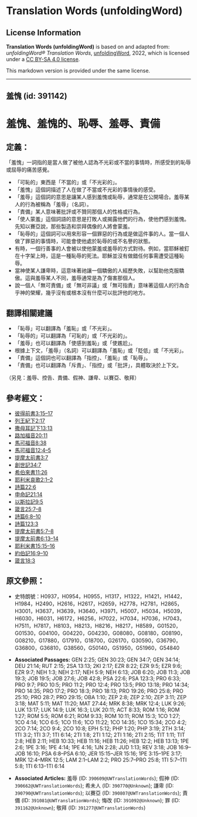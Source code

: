 # Translation Words (unfoldingWord)

## License Information

**Translation Words (unfoldingWord)** is based on and adapted from: _unfoldingWord® Translation Words_, [unfoldingWord](https://unfoldingword.org/utw), 2022, which is licensed under a [CC BY-SA 4.0 license](https://creativecommons.org/licenses/by-sa/4.0/legalcode.en).

This markdown version is provided under the same license.



--------------------------------

## 羞愧 (id: 391142)

羞愧、羞愧的、恥辱、羞辱、責備
===============

定義：
---

「羞愧」一詞指的是當人做了被他人認為不光彩或不當的事情時，所感受到的恥辱或屈辱的痛苦感覺。

* 「可恥的」東西是「不當的」或「不光彩的」。
* 「羞愧」這個詞描述了人在做了不當或不光彩的事情後的感受。
* 「羞辱」這個詞的意思是讓某人感到羞愧或恥辱，通常是在公開場合。羞辱某人的行為被稱為「羞辱」（名詞）。
* 「責備」某人意味著批評或不贊同那個人的性格或行為。
* 「使人蒙羞」這個詞語的意思是打敗人或揭露他們的行為，使他們感到羞愧。先知以賽亞說，那些製造和崇拜偶像的人將會蒙羞。
* 「恥辱的」這個詞可以用來形容一個罪惡的行為或是做這件事的人。當一個人做了罪惡的事情時，可能會使他處於恥辱的或不名譽的狀態。
* 有時，一個行善事的人會被以使他蒙羞或羞辱的方式對待。例如，當耶穌被釘在十字架上時，這是一種恥辱的死法。耶穌並沒有做錯任何事需遭受這種恥辱。
* 當神使某人謙卑時，這意味著祂讓一個驕傲的人經歷失敗，以幫助他克服驕傲。這與羞辱某人不同，羞辱通常是為了傷害那個人。
* 說一個人「無可責備」或「無可非議」或「無可指責」意味著這個人的行為合乎神的榮耀，幾乎沒有或根本沒有什麼可以批評他的地方。

翻譯相關建議
------

* 「恥辱」可以翻譯為「羞恥」或「不光彩」。
* 「恥辱的」可以翻譯為「可恥的」或「不光彩的」。
* 「羞辱」也可以翻譯為「使感到羞恥」或「使尷尬」。
* 根據上下文，「羞辱」（名詞）可以翻譯為「羞恥」或「貶低」或「不光彩」。
* 「責備」這個詞也可以翻譯為「指控」、「羞恥」或「恥辱」。
* 「責備」也可以翻譯為「斥責」、「指控」或「批評」，具體取決於上下文。

（另見：羞辱、控告、責備、假神、謙卑、以賽亞、敬拜）

參考經文：
-----

* [彼得前書3:15–17](https://ref.ly/1Pet3:15-1Pet3:17)
* [列王紀下2:17](https://ref.ly/2Kgs2:17)
* [撒母耳記下13:13](https://ref.ly/2Sam13:13)
* [路加福音20:11](https://ref.ly/Luke20:11)
* [馬可福音8:38](https://ref.ly/Mark8:38)
* [馬可福音12:4–5](https://ref.ly/Mark12:4-Mark12:5)
* [提摩太前書3:7](https://ref.ly/1Tim3:7)
* [創世記34:7](https://ref.ly/Gen34:7)
* [希伯來書11:26](https://ref.ly/Heb11:26)
* [耶利米哀歌2:1–2](https://ref.ly/Lam2:1-Lam2:2)
* [詩篇22:6](https://ref.ly/Ps22:6)
* [申命記21:14](https://ref.ly/Deut21:14)
* [以斯拉記9:5](https://ref.ly/Ezra9:5)
* [箴言25:7–8](https://ref.ly/Prov25:7-Prov25:8)
* [詩篇6:8–10](https://ref.ly/Ps6:8-Ps6:10)
* [詩篇123:3](https://ref.ly/Ps123:3)
* [提摩太前書5:7–8](https://ref.ly/1Tim5:7-1Tim5:8)
* [提摩太前書6:13–14](https://ref.ly/1Tim6:13-1Tim6:14)
* [耶利米書15:15–16](https://ref.ly/Jer15:15-Jer15:16)
* [約伯記16:9–10](https://ref.ly/Job16:9-Job16:10)
* [箴言18:3](https://ref.ly/Prov18:3)

原文參照：
-----

* 史特朗號：H0937，H0954，H0955，H1317，H1322，H1421，H1442，H1984，H2490，H2616，H2617，H2659，H2778，H2781，H2865，H3001，H3637，H3639，H3640，H3971，H5007，H5034，H5039，H6030，H6031，H6172，H6256，H7022，H7034，H7036，H7043，H7511，H7817，H8103，H8213，H8216，H8217，H8589，G01520，G01530，G04100，G04220，G04230，G08080，G08180，G08190，G08210，G17880，G17910，G18700，G26170，G30590，G36790，G36800，G36810，G38560，G50140，G51950，G51960，G54840

* **Associated Passages:** GEN 2:25; GEN 30:23; GEN 34:7; GEN 34:14; DEU 21:14; RUT 2:15; 2SA 13:13; 2KI 2:17; EZR 8:22; EZR 9:5; EZR 9:6; EZR 9:7; NEH 1:3; NEH 2:17; NEH 5:9; NEH 6:13; JOB 6:20; JOB 11:3; JOB 19:3; JOB 19:5; JOB 27:6; JOB 42:8; PSA 22:6; PSA 123:3; PRO 6:33; PRO 9:7; PRO 10:5; PRO 11:2; PRO 12:4; PRO 13:5; PRO 13:18; PRO 14:34; PRO 14:35; PRO 17:2; PRO 18:3; PRO 18:13; PRO 19:26; PRO 25:8; PRO 25:10; PRO 28:7; PRO 29:15; OBA 1:10; ZEP 2:8; ZEP 2:10; ZEP 3:11; ZEP 3:18; MAT 5:11; MAT 11:20; MAT 27:44; MRK 8:38; MRK 12:4; LUK 9:26; LUK 13:17; LUK 14:9; LUK 16:3; LUK 20:11; ACT 8:33; ROM 1:16; ROM 1:27; ROM 5:5; ROM 6:21; ROM 9:33; ROM 10:11; ROM 15:3; 1CO 1:27; 1CO 4:14; 1CO 6:5; 1CO 11:6; 1CO 11:22; 1CO 14:35; 1CO 15:34; 2CO 4:2; 2CO 7:14; 2CO 9:4; 2CO 10:8; EPH 5:12; PHP 1:20; PHP 3:19; 2TH 3:14; 1TI 3:2; 1TI 3:7; 1TI 6:14; 2TI 1:8; 2TI 1:12; 2TI 1:16; 2TI 2:15; TIT 1:11; TIT 2:8; HEB 2:11; HEB 10:33; HEB 11:16; HEB 11:26; HEB 12:2; HEB 13:13; 1PE 2:6; 1PE 3:16; 1PE 4:14; 1PE 4:16; 1JN 2:28; JUD 1:13; REV 3:18; JOB 16:9–JOB 16:10; PSA 6:8–PSA 6:10; JER 15:15–JER 15:16; 1PE 3:15–1PE 3:17; MRK 12:4–MRK 12:5; LAM 2:1–LAM 2:2; PRO 25:7–PRO 25:8; 1TI 5:7–1TI 5:8; 1TI 6:13–1TI 6:14
* **Associated Articles:** 羞辱 (ID: `390609@UWTranslationWords`); 假神 (ID: `390662@UWTranslationWords`); 希未人 (ID: `390770@Unknown`); 謙卑 (ID: `390790@UWTranslationWords`); 以賽亞 (ID: `390807@UWTranslationWords`); 責備 (ID: `391081@UWTranslationWords`); 悔改 (ID: `391092@Unknown`); 罪 (ID: `391162@Unknown`); 敬拜 (ID: `391277@UWTranslationWords`)


